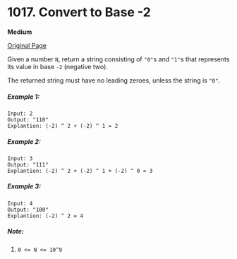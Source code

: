 # 1017. Convert to Base -2

**Medium**

[Original Page](https://leetcode.com/problems/convert-to-base-2/)

Given a number `N`, return a string consisting of `"0"`s and `"1"`s that represents its value in base `-2` (negative two).

The returned string must have no leading zeroes, unless the string is `"0"`.

##### Example 1:
```
Input: 2
Output: "110"
Explantion: (-2) ^ 2 + (-2) ^ 1 = 2
```

##### Example 2:
```
Input: 3
Output: "111"
Explantion: (-2) ^ 2 + (-2) ^ 1 + (-2) ^ 0 = 3
```

##### Example 3:
```
Input: 4
Output: "100"
Explantion: (-2) ^ 2 = 4
```

##### Note:
1. `0 <= N <= 10^9`
